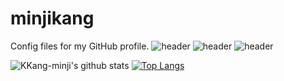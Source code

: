 # minjikang
Config files for my GitHub profile.
![header](https://capsule-render.vercel.app/api?type=waving&color=d6ace6&height=250&section=header&text=Minji%20Kang&fontSize=80&animation=fadeIn)
![header](https://capsule-render.vercel.app/api?type=waving&color=d6ace6&height=400&text=Minji%20Kang&desc=안녕하세요%20빅데이터%20공부를%20하고있는%20학생입니다&descAlign=20&descAlignY=60)
![header](https://capsule-render.vercel.app/api?text=Hello%World!&fontAlignY=20&desc=Desc&descAlignY=40)

![KKang-minji's github stats](https://github-readme-stats.vercel.app/api?username=KKang-minji&show_icons=true)
[![Top Langs](https://github-readme-stats.vercel.app/api/top-langs/?username=KKang-minji&layout=compact)](https://github.com/KKang-minji/github-readme-stats)

